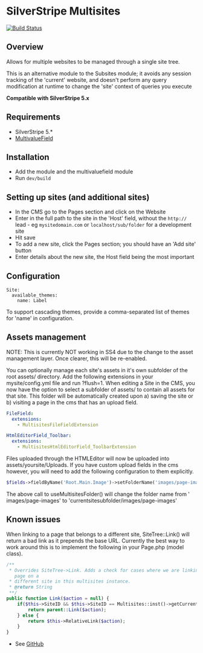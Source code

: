 # SilverStripe Multisites

[![Build Status](https://travis-ci.org/symbiote/silverstripe-multisites.svg?branch=master)](https://travis-ci.org/symbiote/silverstripe-multisites)

## Overview

Allows for multiple websites to be managed through a single site tree.

This is an alternative module to the Subsites module; it avoids any session
tracking of the 'current' website, and doesn't perform any query modification
at runtime to change the 'site' context of queries you execute

**Compatible with SilverStripe 5.x**

## Requirements

* SilverStripe 5.*
* [MultivalueField](https://github.com/nyeholt/silverstripe-multivaluefield)

## Installation

* Add the module and the multivaluefield module
* Run `dev/build`

## Setting up sites (and additional sites)

* In the CMS go to the Pages section and click on the Website
* Enter in the full path to the site in the 'Host' field, without the `http://`
  lead - eg `mysitedomain.com` or `localhost/sub/folder` for a development site
* Hit save
* To add a new site, click the Pages section; you should have an 'Add site'
  button
* Enter details about the new site, the Host field being the most important

## Configuration

```
Site:
  available_themes:
    name: Label
```

To support cascading themes, provide a comma-separated list of themes for 'name' in
configuration.

## Assets management

NOTE: This is currently NOT working in SS4 due to the change to the asset
management layer. Once clearer, this will be re-enabled.

You can optionally manage each site's assets in it's own subfolder of the
root assets/ directory. Add the following extensions in your mysite/config.yml
file and run ?flush=1. When editing a Site in the CMS, you now have the option
to select a subfolder of assets/ to contain all assets for that site. This
folder will be automatically created upon a) saving the site or b) visiting a
page in the cms that has an upload field.


```yml
FileField:
  extensions:
    - MultisitesFileFieldExtension

HtmlEditorField_Toolbar:
  extensions:
    - MultisitesHtmlEditorField_ToolbarExtension
```

Files uploaded through the HTMLEditor will now be uploaded into
assets/yoursite/Uploads. If you have custom upload fields in the cms
however, you will need to add the following configuration to them explicitly.

```php
$fields->fieldByName('Root.Main.Image')->setFolderName('images/page-images')->useMultisitesFolder();
```

The above call to useMultisitesFolder() will change the folder name from '
images/page-images' to 'currentsitesubfolder/images/page-images'

## Known issues

When linking to a page that belongs to a different site, SiteTree::Link() will
return a bad link as it prepends the base URL. Currently the best way to work
around this is to implement the following in your Page.php (model class).

```php
/**
 * Overrides SiteTree->Link. Adds a check for cases where we are linking to a
   page on a
 * different site in this multisites instance.
 * @return String
 **/
public function Link($action = null) {
	if($this->SiteID && $this->SiteID == Multisites::inst()->getCurrentSiteId()) {
		return parent::Link($action);
	} else {
		return $this->RelativeLink($action);
	}
}

```

* See [GitHub](https://github.com/symbiote/silverstripe-multisites/issues?state=open)

